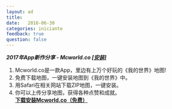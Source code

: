 ```yaml
---
layout: ad
title:  
date:   2016-06-30
categories: iniciante
feedback: true
question: false
---
```

***2017年App新作分享 - Mcworld.co [[安装]](http://mcworld.co)***  
1. Mcworld.co是一款App，里边有上万个好玩的《我的世界》地图!  
2. 免费下载地图，一键安装地图到《我的世界》中。  
3. 用Safari在相关网站下载ZIP地图，一键安装。  
4. 你可以上传分享地图，获得各种点赞和成就。  
**[下载安装Mcworld.co（免费）](http://mcworld.co)**
